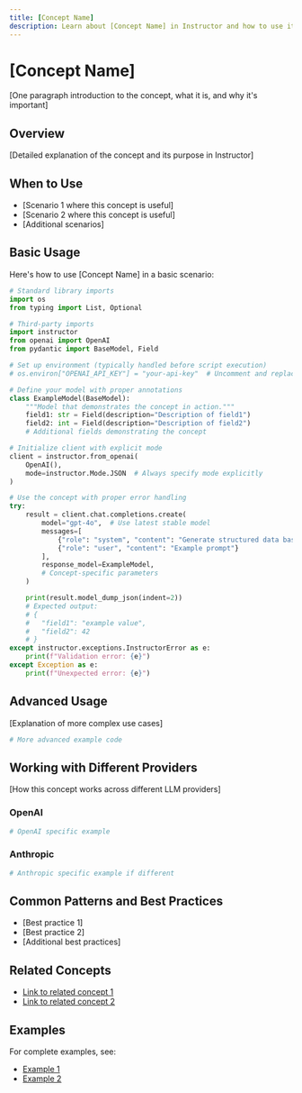 ```yaml
---
title: [Concept Name]
description: Learn about [Concept Name] in Instructor and how to use it effectively
---
```


# [Concept Name]

[One paragraph introduction to the concept, what it is, and why it's important]

## Overview

[Detailed explanation of the concept and its purpose in Instructor]

## When to Use

- [Scenario 1 where this concept is useful]
- [Scenario 2 where this concept is useful]
- [Additional scenarios]

## Basic Usage

Here's how to use [Concept Name] in a basic scenario:

```python
# Standard library imports
import os
from typing import List, Optional

# Third-party imports
import instructor
from openai import OpenAI
from pydantic import BaseModel, Field

# Set up environment (typically handled before script execution)
# os.environ["OPENAI_API_KEY"] = "your-api-key"  # Uncomment and replace with your API key if not set

# Define your model with proper annotations
class ExampleModel(BaseModel):
    """Model that demonstrates the concept in action."""
    field1: str = Field(description="Description of field1")
    field2: int = Field(description="Description of field2")
    # Additional fields demonstrating the concept

# Initialize client with explicit mode
client = instructor.from_openai(
    OpenAI(),
    mode=instructor.Mode.JSON  # Always specify mode explicitly
)

# Use the concept with proper error handling
try:
    result = client.chat.completions.create(
        model="gpt-4o",  # Use latest stable model
        messages=[
            {"role": "system", "content": "Generate structured data based on the user request."},
            {"role": "user", "content": "Example prompt"}
        ],
        response_model=ExampleModel,
        # Concept-specific parameters
    )

    print(result.model_dump_json(indent=2))
    # Expected output:
    # {
    #   "field1": "example value",
    #   "field2": 42
    # }
except instructor.exceptions.InstructorError as e:
    print(f"Validation error: {e}")
except Exception as e:
    print(f"Unexpected error: {e}")
```

## Advanced Usage

[Explanation of more complex use cases]

```python
# More advanced example code
```

## Working with Different Providers

[How this concept works across different LLM providers]

### OpenAI

```python
# OpenAI specific example
```

### Anthropic

```python
# Anthropic specific example if different
```

## Common Patterns and Best Practices

- [Best practice 1]
- [Best practice 2]
- [Additional best practices]

## Related Concepts

- [Link to related concept 1](../concepts/related1.md)
- [Link to related concept 2](../concepts/related2.md)

## Examples

For complete examples, see:

- [Example 1](../examples/example1.md)
- [Example 2](../examples/example2.md)